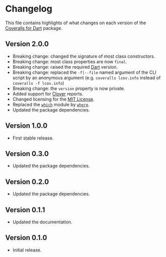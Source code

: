 # Changelog
This file contains highlights of what changes on each version of the [Coveralls for Dart](https://github.com/cedx/coveralls.dart) package.

## Version 2.0.0
- Breaking change: changed the signature of most class constructors.
- Breaking change: most class properties are now `final`.
- Breaking change: raised the required [Dart](https://www.dartlang.org) version.
- Breaking change: replaced the `-f|--file` named argument of the CLI script by an anonymous argument (e.g. `coveralls lcov.info` instead of `coveralls -f lcov.info`)
- Breaking change: the `version` property is now private.
- Added support for [Clover](https://www.atlassian.com/software/clover) reports.
- Changed licensing for the [MIT License](https://opensource.org/licenses/MIT).
- Replaced the [`which`](https://pub.dartlang.org/packages/which) module by [`where`](https://pub.dartlang.org/packages/where).
- Updated the package dependencies.

## Version 1.0.0
- First stable release.

## Version 0.3.0
- Updated the package dependencies.

## Version 0.2.0
- Updated the package dependencies.

## Version 0.1.1
- Updated the documentation.

## Version 0.1.0
- Initial release.
